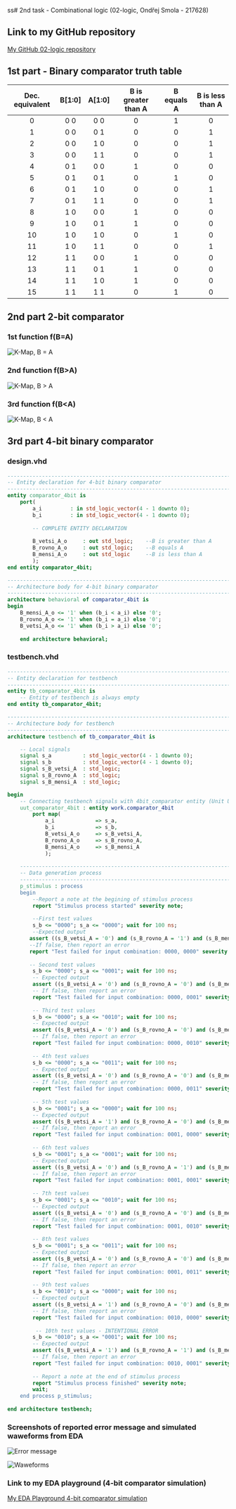 ss# 2nd task - Combinational logic (02-logic, Ondřej Smola - 217628)

## Link to my GitHub repository

[My GitHub 02-logic repository](https://github.com/smolao/Digital-electronics-1/tree/main/Labs/02-logic)

## 1st part - Binary comparator truth table

| **Dec. equivalent** | **B[1:0]** | **A[1:0]** | **B is greater than A** | **B equals A** | **B is less than A** |
| :-: | :-: | :-: | :-: | :-: | :-: |
| 0 | 0 0 | 0 0 | 0 | 1 | 0 |
| 1 | 0 0 | 0 1 | 0 | 0 | 1 |
| 2 | 0 0 | 1 0 | 0 | 0 | 1 |
| 3 | 0 0 | 1 1 | 0 | 0 | 1 |
| 4 | 0 1 | 0 0 | 1 | 0 | 0 |
| 5 | 0 1 | 0 1 | 0 | 1 | 0 |
| 6 | 0 1 | 1 0 | 0 | 0 | 1 |
| 7 | 0 1 | 1 1 | 0 | 0 | 1 |
| 8 | 1 0 | 0 0 | 1 | 0 | 0 |
| 9 | 1 0 | 0 1 | 1 | 0 | 0 |
| 10 | 1 0 | 1 0 | 0 | 1 | 0 |
| 11 | 1 0 | 1 1 | 0 | 0 | 1 |
| 12 | 1 1 | 0 0 | 1 | 0 | 0 |
| 13 | 1 1 | 0 1 | 1 | 0 | 0 |
| 14 | 1 1 | 1 0 | 1 | 0 | 0 |
| 15 | 1 1 | 1 1 | 0 | 1 | 0 |

## 2nd part 2-bit comparator

### 1st function f(B=A)

![K-Map, B = A](Images/B=A.png)

### 2nd function f(B>A)

![K-Map, B > A](Images/B_vetsi_A.png)

### 3rd function f(B<A)

![K-Map, B < A](Images/B_mensi_A.png)

## 3rd part 4-bit binary comparator

### design.vhd

```vhdl
------------------------------------------------------------------------
-- Entity declaration for 4-bit binary comparator
------------------------------------------------------------------------
entity comparator_4bit is
	port(
    	a_i			: in std_logic_vector(4 - 1 downto 0);
        b_i			: in std_logic_vector(4 - 1 downto 0);
        
        -- COMPLETE ENTITY DECLARATION
        
        B_vetsi_A_o 	: out std_logic;	--B is greater than A
        B_rovno_A_o		: out std_logic;	--B equals A
        B_mensi_A_o		: out std_logic		--B is less than A
        );
end entity comparator_4bit;

------------------------------------------------------------------------
-- Architecture body for 4-bit binary comparator
------------------------------------------------------------------------
architecture behavioral of comparator_4bit is
begin
	B_mensi_A_o	<= '1' when (b_i < a_i) else '0';
    B_rovno_A_o <= '1' when (b_i = a_i) else '0';
    B_vetsi_A_o <= '1' when (b_i > a_i) else '0';
    
    end architecture behavioral;
```

### testbench.vhd
```vhdl
------------------------------------------------------------------------
-- Entity declaration for testbench
------------------------------------------------------------------------
entity tb_comparator_4bit is
    -- Entity of testbench is always empty
end entity tb_comparator_4bit;

------------------------------------------------------------------------
-- Architecture body for testbench
------------------------------------------------------------------------
architecture testbench of tb_comparator_4bit is

	-- Local signals
    signal s_a			: std_logic_vector(4 - 1 downto 0);
    signal s_b			: std_logic_vector(4 - 1 downto 0);
    signal s_B_vetsi_A  : std_logic;
    signal s_B_rovno_A  : std_logic;
    signal s_B_mensi_A  : std_logic;

begin
    -- Connecting testbench signals with 4bit_comparator entity (Unit Under Test)
    uut_comparator_4bit : entity work.comparator_4bit
    	port map(
        	a_i				=> s_a,
            b_i				=> s_b,
            B_vetsi_A_o		=> s_B_vetsi_A,
            B_rovno_A_o		=> s_B_rovno_A,
            B_mensi_A_o		=> s_B_mensi_A
            );
    
    --------------------------------------------------------------------
    -- Data generation process
    --------------------------------------------------------------------
    p_stimulus : process
    begin
    	--Report a note at the begining of stimulus process
        report "Stimulus process started" severity note;
        
        --First test values
        s_b <= "0000"; s_a <= "0000"; wait for 100 ns;
        --Expected output
       assert ((s_B_vetsi_A = '0') and (s_B_rovno_A = '1') and (s_B_mensi_A = '0'))
       --If false, then report an error
       report "Test failed for input combination: 0000, 0000" severity error;
       
       -- Second test values
		s_b <= "0000"; s_a <= "0001"; wait for 100 ns;
        -- Expected output
        assert ((s_B_vetsi_A = '0') and (s_B_rovno_A = '0') and (s_B_mensi_A = '1'))
        -- If false, then report an error
        report "Test failed for input combination: 0000, 0001" severity error;
        
        -- Third test values
        s_b <= "0000"; s_a <= "0010"; wait for 100 ns;
        -- Expected output
        assert ((s_B_vetsi_A = '0') and (s_B_rovno_A = '0') and (s_B_mensi_A = '1'))
        -- If false, then report an error
        report "Test failed for input combination: 0000, 0010" severity error;
        
        -- 4th test values
        s_b <= "0000"; s_a <= "0011"; wait for 100 ns;
        -- Expected output
        assert ((s_B_vetsi_A = '0') and (s_B_rovno_A = '0') and (s_B_mensi_A = '1'))
        -- If false, then report an error
        report "Test failed for input combination: 0000, 0011" severity error;
        
        -- 5th test values
        s_b <= "0001"; s_a <= "0000"; wait for 100 ns;
        -- Expected output
        assert ((s_B_vetsi_A = '1') and (s_B_rovno_A = '0') and (s_B_mensi_A = '0'))
        -- If false, then report an error
        report "Test failed for input combination: 0001, 0000" severity error;
        
        -- 6th test values
        s_b <= "0001"; s_a <= "0001"; wait for 100 ns;
        -- Expected output
        assert ((s_B_vetsi_A = '0') and (s_B_rovno_A = '1') and (s_B_mensi_A = '0'))
        -- If false, then report an error
        report "Test failed for input combination: 0001, 0001" severity error;
        
        -- 7th test values
        s_b <= "0001"; s_a <= "0010"; wait for 100 ns;
        -- Expected output
        assert ((s_B_vetsi_A = '0') and (s_B_rovno_A = '0') and (s_B_mensi_A = '1'))
        -- If false, then report an error
        report "Test failed for input combination: 0001, 0010" severity error;
        
        -- 8th test values
        s_b <= "0001"; s_a <= "0011"; wait for 100 ns;
        -- Expected output
        assert ((s_B_vetsi_A = '0') and (s_B_rovno_A = '0') and (s_B_mensi_A = '1'))
        -- If false, then report an error
        report "Test failed for input combination: 0001, 0011" severity error;
        
        -- 9th test values
        s_b <= "0010"; s_a <= "0000"; wait for 100 ns;
        -- Expected output
        assert ((s_B_vetsi_A = '1') and (s_B_rovno_A = '0') and (s_B_mensi_A = '0'))
        -- If false, then report an error
        report "Test failed for input combination: 0010, 0000" severity error;
        
         -- 10th test values - INTENTIONAL ERROR
        s_b <= "0010"; s_a <= "0001"; wait for 100 ns;
        -- Expected output
        assert ((s_B_vetsi_A = '1') and (s_B_rovno_A = '1') and (s_B_mensi_A = '0'))
        -- If false, then report an error
        report "Test failed for input combination: 0010, 0001" severity error;
        
        -- Report a note at the end of stimulus process
        report "Stimulus process finished" severity note;
        wait;
    end process p_stimulus;
    
end architecture testbench;
```
### Screenshots of reported error message and simulated waweforms from EDA

![Error message](Images/error.png)

![Waweforms](Images/waweforms.png)

### Link to my EDA playground (4-bit comparator simulation)

[My EDA Playground 4-bit comparator simulation](https://www.edaplayground.com/x/Vs4y)